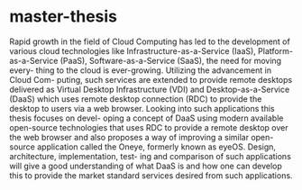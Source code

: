 # master-thesis

Rapid growth in the field of Cloud Computing has led to the development of various cloud technologies like Infrastructure-as-a-Service (IaaS), Platform- as-a-Service (PaaS), Software-as-a-Service (SaaS), the need for moving every- thing to the cloud is ever-growing. Utilizing the advancement in Cloud Com- puting, such services are extended to provide remote desktops delivered as Virtual Desktop Infrastructure (VDI) and Desktop-as-a-Service (DaaS) which uses remote desktop connection (RDC) to provide the desktop to users via a web browser. Looking into such applications this thesis focuses on devel- oping a concept of DaaS using modern available open-source technologies that uses RDC to provide a remote desktop over the web browser and also proposes a way of improving a similar open-source application called the Oneye, formerly known as eyeOS. Design, architecture, implementation, test- ing and comparison of such applications will give a good understanding of what DaaS is and how one can develop this to provide the market standard services desired from such applications.
